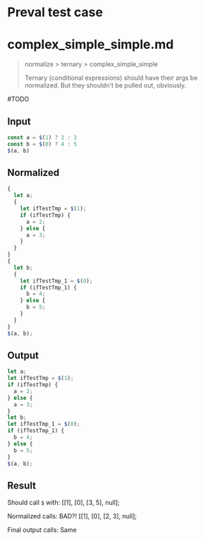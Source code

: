 # Preval test case

# complex_simple_simple.md

> normalize > ternary > complex_simple_simple
>
> Ternary (conditional expressions) should have their args be normalized. But they shouldn't be pulled out, obviously.

#TODO

## Input

`````js filename=intro
const a = $(1) ? 2 : 3
const b = $(0) ? 4 : 5
$(a, b)
`````

## Normalized

`````js filename=intro
{
  let a;
  {
    let ifTestTmp = $(1);
    if (ifTestTmp) {
      a = 2;
    } else {
      a = 3;
    }
  }
}
{
  let b;
  {
    let ifTestTmp_1 = $(0);
    if (ifTestTmp_1) {
      b = 4;
    } else {
      b = 5;
    }
  }
}
$(a, b);
`````

## Output

`````js filename=intro
let a;
let ifTestTmp = $(1);
if (ifTestTmp) {
  a = 2;
} else {
  a = 3;
}
let b;
let ifTestTmp_1 = $(0);
if (ifTestTmp_1) {
  b = 4;
} else {
  b = 5;
}
$(a, b);
`````

## Result

Should call `$` with:
[[1], [0], [3, 5], null];

Normalized calls: BAD?!
[[1], [0], [2, 3], null];

Final output calls: Same
